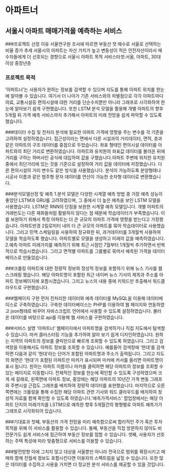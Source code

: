 # 아파트너
## 서울시 아파트 매매가격을 예측하는 서비스

###프로젝트 선정 이유
서울연구원 조사에 따르면 부동산 첫 매수로 서울로 선택하는 비율 증가 추세
서울시의 아파트는 자산 가치가 높고 변동성이 적은 안전자산이라서 매수자들에게 더 선호되는 경향으로 서울시 아파트 목적
서비스타겟:서울, 아파트, 30대 이상 중장년층
### 프로젝트 목적
‘아파트너’는 사용자가 원하는 정보를 검색할 수 있으며 지도를 통해 아파트 위치를 한눈에 알아볼 수 있습니다. 여기서 더 나아가 기존 서비스와의 차별점으로 각각 아파트마다 의료, 교통시설등 편의시설에 대한 거리를 단순수치뿐만 아니라 그래프로 시각화하여 한눈에 알아보기 쉽게 구현했습니다.
또한 LSTM 분석 모델을 활용해 개별 아파트의 향후 5개월 뒤 가격 예측 서비스까지 추가해서 아파트의 미래 전망을 쉽게 파악할 수 있도록 했습니다.

###데이터 수집 및 전처리
분석에 필요한 아파트 가격에 영향을 주는 변수를 각 기준을 고려하여 설정하였습니다. 접근성이라는 면에서 다른 시설과의 거리데이터, 면적, 층과 같은 아파트의 구조 데이터를 중점으로 두었습니다.
좌표 형태인 편의시설 데이터를 아파트와의 최단 거리로 변환하였습니다.
아파트와 유치원의 좌표값 데이터를 불러온 뒤에 거리를 구하는 하버사인 공식에 대입하여  값을 구했습니다.아파트 주변에 위치한 유치원 중에서 최단거리에 있는 것을 기준으로 설정하여 거리 값을 데이터에 저장했습니다. 다른 편의시설의 거리 변수도 같은 방식을 사용했습니다.
분석이 가능하도록 분양형태나 시공사 이름과 같은 범주형 문자 데이터를 연산이 가능한 숫자형 데이터로 변환했습니다.

###분석모델선정 및 예측
1.분석 모델은 다양한 시계열 예측 방법 중 가장 예측 성능이 좋았던 LSTM과 GRU를 고려하였으며, 그 중에서 더 높은 예측을 보인 LSTM 모델을 사용했습니다.
LSTM은 RNN의 단점을 보완한 시계열 예측 모델입니다. 개별 아파트의 거래빈도는 다른 재화들처럼 활발하지 않다는 점 때문에 학습데이터가 부족했습니다. 이를 보완하기 위해서  특정 아파트는 더 큰 규모의 아파트 가격에 영향을 받는다고 가정했습니다. 아파트반경 2킬로미터 내의 더 큰 규모의 아파트를 묶어 학습데이터로 사용했습니다. 
그리고 민맥 스케일링을 사용하여 정규화한 뒤, 과거데이터를 3개월씩 사용하여 모델을 학습하도록 했습니다. 아파트별로 모델을 생성하고 미래의  값을 예측하였습니다.
2.예측
아파트 미래가치를 예측하기 위해 최근 시점인 7월부터 1개월씩 추가하면서 반복적으로 학습시켰습니다. 그리고 면적별 아파트를 그룹별로 묶어서 예측된 가격을 데이터베이스로 만들었습니다.

###크롤링
아파트에 대한 정량적 정보와 정성적 정보를 포함하기 위해  뉴스 기사를 웹스크래핑 했습니다. 해당 아파트명이 포함된 최근 네이버 뉴스 기사의 제목과 주소를 아파트 정보페이지에 포함시켰습니다. 
그리고 뉴스의 내용 중에 키워드만 추출해서 워드클라우드로 구현했습니다.

###웹페이지 구현
먼저 전처리한 데이터와 예측 데이터를 MySQL을 이용해 데이터베이스로 구축하였습니다.
구축한 데이터베이스는 PHP를 이용하여 웹 페이지와 연동하였고  json형태로 바꾸어 자바스크립트 언어에서 사용할 수 있도록 설정하였습니다.
불러온 데이터를 바탕으로 api를 이용해 웹 서비스를 구현하였습니다.

###서비스 설명
‘아파트너’ 웹페이지에서 아파트명을 검색하거나 직접 지도에서 탐색할 수 있습니다.
마커 클러스터링 기능을 추가하여  알아 보기 쉽게 디자인하였습니다. 원하는 지역의 아파트의 정보를 클릭만으로 빠르게 조회할 수 있도록 하였습니다.
그리고 검색창을 이용해서도 아파트 정보를 조회할 수 있습니다. 예를들어 검색창에  ‘현대’를 검색하면 다음과 같이 ‘현대’라는 단어가 포함된 아파트명과 주소가 출력됩니다. 그리고 지도의 화면은 ‘현대’가 포함된 아파트만 마커가 표시되며 마커에 커서를 올리면 아파트명이 표시 됩니다.
원하는 아파트 이름이나 마커를 클릭하면 해당 아파트의 정보를 조회할 수 있는 페이지로 이동합니다. 전체적인 정보를 한눈에 확인할 수 있도록 구성하였으며 크게 세 갈래로, 왼쪽면에 아파트 정보, 중앙에는 해당 아파트의 10년간 가격 변동 그래프와 주변시설 근접도 그래프를 배치하여 정량적 데이터를 표현했습니다. 마지막으로 오른쪽면에는 크롤링을 통해 수집한 해당 아파트 관련 기사와 워드 클라우드를 배치하여 정성적 자료를 함께 확인할 수 있도록 하였습니다.'예측가격서비스' 팝업창에서는 해당 아파트 단지의 미래가치를  LSTM으로 예측한 향후 5개월간의 평형별로 아파트 예측가가 그래프로 시각화되어 있습니다.

###기대효과
첫째, 부동산의 가격 전망을 미리 예측함으로써 합리적인 주거 혹은 투자 목적을 위해 이 서비스를 활용할 수 있습니다.
둘째, 부동산을 직접 방문하지 않아도 비전문가도 쉽게 서비스에 접근하여 부동산 정보를 접할 수 있습니다.
셋째, 사용자가 선호하는 주택 특성에 따라 맞춤형으로 서비스를 이용할 수 있습니다.

###발전방향
이에 그치지 않고 대상을 서울뿐만 아니라 전국으로 범위를 확장시키고 매매와 함께 전월세 정보도 포함시킨다면 이용자의 스펙트럼을 넓힐 수 있습니다. 또한 많은 데이터를 수집하고 사용을 거치면 더 정교한 분석 서비스를 제공할 수 있을 것입니다.

